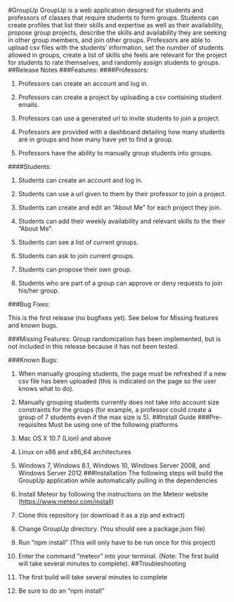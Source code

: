 #GroupUp
GroupUp is a web application designed for students and professors of classes that require students to form groups. Students can create profiles that list their skills and expertise as well as their availability, propose group projects, describe the skills and availability they are seeking in other group members, and join other groups. Professors are able to upload csv files with the students’ information, set the number of students allowed in groups, create a list of skills she feels are relevant for the project for students to rate themselves, and randomly assign students to groups. 
##Release Notes
###Features:
####Professors:
1. Professors can create an account and log in.

2. Professors can create a project by uploading a csv containing student emails.

3. Professors can use a generated url to invite students to join a project.

4. Professors are provided with a dashboard detailing how many students are in groups and how many have yet to find a group.

5. Professors have the ability to manually group students into groups.


####Students:
1. Students can create an account and log in.

2. Students can use a url given to them by their professor to join a project.

3. Students can create and edit an “About Me” for each project they join.

4. Students can add their weekly availability and relevant skills to the their “About Me”.

5. Students can see a list of current groups.

6. Students can ask to join current groups.

7. Students can propose their own group.

8. Students who are part of a group can approve or deny requests to join his/her group.

###Bug Fixes:

This is the first release (no bugfixes yet). See below for Missing features and known bugs.

###Missing Features:
Group randomization has been implemented, but is not included in this release because it has not been tested.

###Known Bugs:
1. When manually grouping students, the page must be refreshed if a new csv file has been uploaded (this is indicated on the page so the user knows what to do).
2. Manually grouping students currently does not take into account size constraints for the groups (for example, a professor could create a group of 7 students even if the max size is 5).
##Install Guide
###Pre-requisites
Must be using one of the following platforms
1. Mac OS X 10.7 (Lion) and above
2. Linux on x86 and x86_64 architectures
3. Windows 7, Windows 8.1, Windows 10, Windows Server 2008, and Windows Server 2012
###Installation
The following steps will build the GroupUp application while automatically pulling in the dependencies
1. Install Meteor by following the instructions on the Meteor website (https://www.meteor.com/install)

2. Clone this repository (or download it as a zip and extract)

3. Change GroupUp directory. (You should see a package.json file)

4. Run “npm install” (This will only have to be run once for this project)

5. Enter the command “meteor” into your terminal. (Note: The first build will take several minutes to complete).
##Troubleshooting
1. The first build will take several minutes to complete
2. Be sure to do an “npm install”
